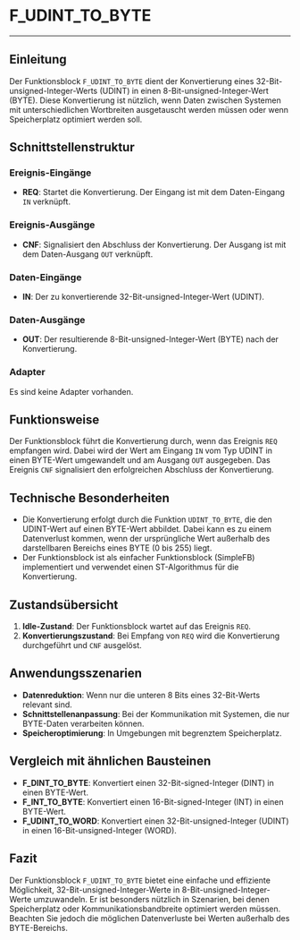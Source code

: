 # F_UDINT_TO_BYTE

* * * * * * * * * *
## Einleitung
Der Funktionsblock `F_UDINT_TO_BYTE` dient der Konvertierung eines 32-Bit-unsigned-Integer-Werts (UDINT) in einen 8-Bit-unsigned-Integer-Wert (BYTE). Diese Konvertierung ist nützlich, wenn Daten zwischen Systemen mit unterschiedlichen Wortbreiten ausgetauscht werden müssen oder wenn Speicherplatz optimiert werden soll.

## Schnittstellenstruktur
### **Ereignis-Eingänge**
- **REQ**: Startet die Konvertierung. Der Eingang ist mit dem Daten-Eingang `IN` verknüpft.

### **Ereignis-Ausgänge**
- **CNF**: Signalisiert den Abschluss der Konvertierung. Der Ausgang ist mit dem Daten-Ausgang `OUT` verknüpft.

### **Daten-Eingänge**
- **IN**: Der zu konvertierende 32-Bit-unsigned-Integer-Wert (UDINT).

### **Daten-Ausgänge**
- **OUT**: Der resultierende 8-Bit-unsigned-Integer-Wert (BYTE) nach der Konvertierung.

### **Adapter**
Es sind keine Adapter vorhanden.

## Funktionsweise
Der Funktionsblock führt die Konvertierung durch, wenn das Ereignis `REQ` empfangen wird. Dabei wird der Wert am Eingang `IN` vom Typ UDINT in einen BYTE-Wert umgewandelt und am Ausgang `OUT` ausgegeben. Das Ereignis `CNF` signalisiert den erfolgreichen Abschluss der Konvertierung.

## Technische Besonderheiten
- Die Konvertierung erfolgt durch die Funktion `UDINT_TO_BYTE`, die den UDINT-Wert auf einen BYTE-Wert abbildet. Dabei kann es zu einem Datenverlust kommen, wenn der ursprüngliche Wert außerhalb des darstellbaren Bereichs eines BYTE (0 bis 255) liegt.
- Der Funktionsblock ist als einfacher Funktionsblock (SimpleFB) implementiert und verwendet einen ST-Algorithmus für die Konvertierung.

## Zustandsübersicht
1. **Idle-Zustand**: Der Funktionsblock wartet auf das Ereignis `REQ`.
2. **Konvertierungszustand**: Bei Empfang von `REQ` wird die Konvertierung durchgeführt und `CNF` ausgelöst.

## Anwendungsszenarien
- **Datenreduktion**: Wenn nur die unteren 8 Bits eines 32-Bit-Werts relevant sind.
- **Schnittstellenanpassung**: Bei der Kommunikation mit Systemen, die nur BYTE-Daten verarbeiten können.
- **Speicheroptimierung**: In Umgebungen mit begrenztem Speicherplatz.

## Vergleich mit ähnlichen Bausteinen
- **F_DINT_TO_BYTE**: Konvertiert einen 32-Bit-signed-Integer (DINT) in einen BYTE-Wert.
- **F_INT_TO_BYTE**: Konvertiert einen 16-Bit-signed-Integer (INT) in einen BYTE-Wert.
- **F_UDINT_TO_WORD**: Konvertiert einen 32-Bit-unsigned-Integer (UDINT) in einen 16-Bit-unsigned-Integer (WORD).

## Fazit
Der Funktionsblock `F_UDINT_TO_BYTE` bietet eine einfache und effiziente Möglichkeit, 32-Bit-unsigned-Integer-Werte in 8-Bit-unsigned-Integer-Werte umzuwandeln. Er ist besonders nützlich in Szenarien, bei denen Speicherplatz oder Kommunikationsbandbreite optimiert werden müssen. Beachten Sie jedoch die möglichen Datenverluste bei Werten außerhalb des BYTE-Bereichs.